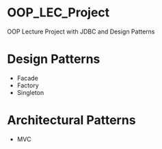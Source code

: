 # OOP_LEC_Project
OOP Lecture Project with JDBC and Design Patterns

# Design Patterns
- Facade
- Factory
- Singleton

# Architectural Patterns
- MVC
